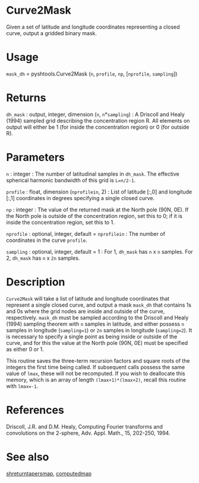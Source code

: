 # Curve2Mask

Given a set of latitude and longitude coordinates representing a closed curve, output a gridded binary mask.

# Usage

`mask_dh` = pyshtools.Curve2Mask (`n`, `profile`, `np`, [`nprofile`, `sampling`])

# Returns

`dh_mask` : output, integer, dimension (`n`, `n`\*`sampling`)
:   A Driscoll and Healy (1994) sampled grid describing the concentration region R. All elements on output will either be 1 (for inside the concentration region) or 0 (for outside R).

# Parameters
	
`n` : integer
:   The number of latitudinal samples in `dh_mask`. The effective spherical harmonic bandwidth of this grid is `L=n/2-1`.

`profile` : float, dimension (`nprofilein`, 2)
:   List of latitude [:,0] and longitude [:,1] coordinates in degrees specifying a single closed curve.

`np` : integer
:   The value of the returned mask at the North pole (90N, 0E). If the North pole is outside of the concentration region, set this to 0; if it is inside the concentration region, set this to 1.

`nprofile` : optional, integer, default = `nprofilein`
:   The number of coordinates in the curve `profile`.

`sampling` : optional, integer, default = 1
:   For 1, `dh_mask` has `n` x `n` samples. For 2, `dh_mask` has `n` x `2n` samples. 

# Description

`Curve2Mask` will take a list of latitude and longitude coordinates that represent a single closed curve, and output a mask `mask_dh` that contains 1s and 0s where the grid nodes are inside and outside of the curve, respectively. `mask_dh` must be sampled according to the Driscoll and Healy (1994) sampling theorem with `n` samples in latitude, and either possess `n` samples in longitude (`sampling=1`) or `2n` samples in longitude (`sampling=2`). It is necessary to specify a single point as being inside or outside of the curve, and for this the value at the North pole (90N, 0E) must be specified as either 0 or 1.

This routine saves the three-term recursion factors and square roots of the integers the first time being called. If subsequent calls possess the same value of `lmax`, these will not be recomputed. If you wish to deallocate this memory, which is an array of length `(lmax+1)*(lmax+2)`, recall this routine with `lmax=-1`.

# References

Driscoll, J.R. and D.M. Healy, Computing Fourier transforms and convolutions on the 2-sphere, Adv. Appl. Math., 15, 202-250, 1994.

# See also

[shreturntapersmap](pyshreturntapersmap.html), [computedmap](pycomputedmap.html)
